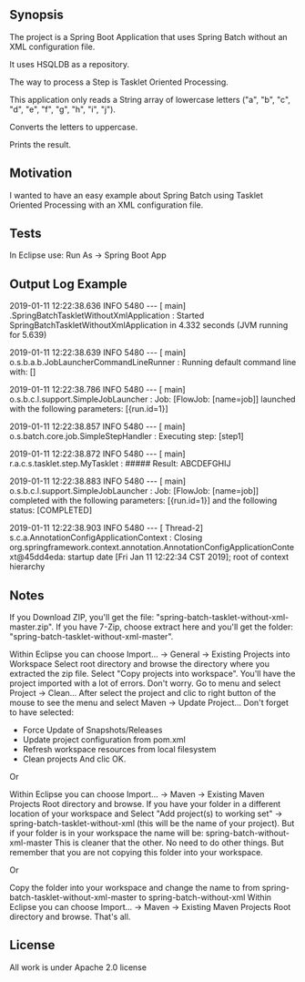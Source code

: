 ## Synopsis

The project is a Spring Boot Application that uses Spring Batch without an XML configuration file.

It uses HSQLDB as a repository.

The way to process a Step is Tasklet Oriented Processing.

This application only reads a String array of lowercase letters ("a", "b", "c", "d", "e", "f", "g", "h", "i", "j").

Converts the letters to uppercase.

Prints the result.

## Motivation

I wanted to have an easy example about Spring Batch using Tasklet Oriented Processing with an XML configuration file.

## Tests

In Eclipse use: Run As -> Spring Boot App

## Output Log Example

2019-01-11 12:22:38.636  INFO 5480 --- [           main] .SpringBatchTaskletWithoutXmlApplication : Started SpringBatchTaskletWithoutXmlApplication in 4.332 seconds (JVM running for 5.639)

2019-01-11 12:22:38.639  INFO 5480 --- [           main] o.s.b.a.b.JobLauncherCommandLineRunner   : Running default command line with: []

2019-01-11 12:22:38.786  INFO 5480 --- [           main] o.s.b.c.l.support.SimpleJobLauncher      : Job: [FlowJob: [name=job]] launched with the following parameters: [{run.id=1}]

2019-01-11 12:22:38.857  INFO 5480 --- [           main] o.s.batch.core.job.SimpleStepHandler     : Executing step: [step1]

2019-01-11 12:22:38.872  INFO 5480 --- [           main] r.a.c.s.tasklet.step.MyTasklet           : ##### Result: ABCDEFGHIJ

2019-01-11 12:22:38.883  INFO 5480 --- [           main] o.s.b.c.l.support.SimpleJobLauncher      : Job: [FlowJob: [name=job]] completed with the following parameters: [{run.id=1}] and the following status: [COMPLETED]

2019-01-11 12:22:38.903  INFO 5480 --- [       Thread-2] s.c.a.AnnotationConfigApplicationContext : Closing org.springframework.context.annotation.AnnotationConfigApplicationContext@45dd4eda: startup date [Fri Jan 11 12:22:34 CST 2019]; root of context hierarchy

## Notes

If you Download ZIP, you'll get the file: "spring-batch-tasklet-without-xml-master.zip".
If you have 7-Zip, choose extract here and you'll get the folder: "spring-batch-tasklet-without-xml-master".

Within Eclipse you can choose Import... -> General -> Existing Projects into Workspace
Select root directory and browse the directory where you extracted the zip file.
Select "Copy projects into workspace".
You'll have the project imported with a lot of errors. Don't worry.
Go to menu and select Project -> Clean...
After select the project and clic to right button of the mouse to see the menu and select Maven -> Update Project...
Don't forget to have selected:
- Force Update of Snapshots/Releases
- Update project configuration from pom.xml
- Refresh workspace resources from local filesystem
- Clean projects
And clic OK.

Or

Within Eclipse you can choose Import... -> Maven -> Existing Maven Projects 
Root directory and browse.
If you have your folder in a different location of your workspace and
Select "Add project(s) to working set" -> spring-batch-tasklet-without-xml (this will be the name of your project).
But if your folder is in your workspace the name will be: spring-batch-without-xml-master
This is cleaner that the other. No need to do other things.
But remember that you are not copying this folder into your workspace.

Or

Copy the folder into your workspace and change the name to  from spring-batch-tasklet-without-xml-master to spring-batch-without-xml
Within Eclipse you can choose Import... -> Maven -> Existing Maven Projects 
Root directory and browse.
That's all.

## License

All work is under Apache 2.0 license
